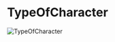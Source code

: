# TypeOfCharacter
![TypeOfCharacter](https://socialify.git.ci/KrishGaur1354/TypeOfCharacter/image?description=1&font=Rokkitt&forks=1&issues=1&language=1&name=1&owner=1&pattern=Overlapping%20Hexagons&pulls=1&stargazers=1&theme=Light)
